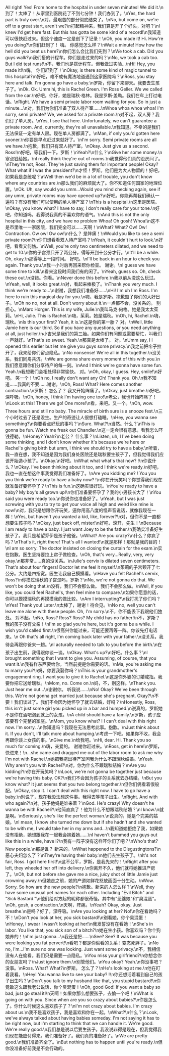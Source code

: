 All right! Yes! From home to the hospital in under seven minutes! We did it.\n到了！太棒了！从家里到医院花了不到七分钟！我们办到了。\nYes, the hard part is truly over.\n对，最艰苦的部分彻底结束了。\nNo, but come on, we're off to a great start, aren't we?\n打起精神来，我们算是开了个好头，对吧？\nI knew I'd get here fast. But this has gotta be some kind of a record!\n我知道可以很快赶过来。但这个速度一定是创下了记录！\nOh, you made it! Hi. How're you doing?\n你们赶到了！ 嗨。 你感觉怎么样？\nWait a minute! How how the hell did you beat us here?\n你们怎么会比我们先到？\nWe took a cab. Did you guys walk?\n我们搭的计程车。你们是走过来的吗？\nNo, we took a cab too. But I did test runs!\n不，我们也是搭计程车。但我做过实验...\nHi! Hey, you made it!\n嗨。 你们赶到了！\nOkay, is there some kind of magic tunnel to this hospital?\n好吧，难不成有魔法地道通到这家医院吗？\nRoss, you stay here and talk. I'm gonna go have a baby.\n罗斯，你留下来聊天。我要去生孩子了。\nOk. Ok. Umm hi, this is Rachel Green. I'm Ross Geller. We we called from the car.\n好吧。你好，她是瑞秋·格林。我是罗斯·盖勒。我们在车上打过电话。\nRight. We have a semi private labor room waiting for you. So in just a minute...\n对，我们为你们准备了双人待产室……\nWhoa whoa whoa whoa! I'm sorry, semi private? We, we asked for a private room.\n对不起，双人房？我们订了单人房。\nYes, I see that here. Unfortunately, we can't guarantee a private room. And, currently, they're all unavailable.\n我知道。不幸的是我们无法保证一定有单人房。现在单人房都满了。\nMan, if only you'd gotten here sooner.\n你要是早点赶过来就好了。\nI'm sorry. Semi private rooms are all we have.\n抱歉，我们只有双人待产室。\nOkay. Just give us a second. Ross!\n好吧，等我们一下。罗斯！\nYeah?\n什么？\nGive her some money.\n塞点钱给她。\nI really think they're out of rooms.\n我觉得他们真的没房间了。\nThey're not, Ross. They're just saving them for important people! Okay? What what if I was the president?\n才怪！罗斯。他们是为大人物留的！好吧，如果我是总统呢？\nWell then we'd be in a lot of trouble, you don't know where any countries are.\n那么我们的麻烦就大了。你不知道任何国家的地理位置。\nOk. Uh, say would you umm...Would you mind checking again, see if any umm, private rooms may have opened up?\n好吧。你能再帮我们确认一遍吗？有没有我们可以使用的单人待产室？\nThis is a hospital.\n这里是医院。\nOkay, you know what? I have to say, I don't really care for your tone.\n好吧，你知道吗，我得说我真的不喜欢你的语气。\nAnd this is not the only hospital in this city, and we have no problem Whoa! Oh gosh! Whoa!\n这不是市里唯一一家医院，我们完全可以……天啊！\nWhat? What? Ow! Ow! Contraction. Ow ow! Ow ow!\n什么？ 是阵痛！\nWould you like to see a semi private room?\n你们想看看双人待产室吗？\nYeah, it couldn't hurt to look.\n好吧，看看又何妨。\nWell, you're only two centimeters dilated, and we need to get to 10.\n你的子宫颈只开了两公分，得等开到十公分才行。\nIt'll be a while. Oh, okay.\n那得等上一段时间。 好吧。\nI'll be back in an hour to check you again. Thank you.\n我一小时后再回来帮你检查。 谢谢。\nI guess we have some time to kill.\n看来这段时间我们有的闲了。\nYeah, guess so. Oh, check these out.\n没错。你看。\nNever done this before.\n我以前从没这么玩过。\nYeah, well, it looks great.\n对，看起来棒极了。\nThank you very much. I think we're ready to...\n谢谢，我想我们准备好……\nHi! I'm uh I'm Ross. I'm here to ruin this magical day for you.\n嗨，我是罗斯。抱歉毁了你们的大好日子。\nOh no no, not at all. Don't worry about it.\n一点都不会，没关系的。 别担心。\nMarc Horger. This is my wife, Julie.\n我叫马克·何格。她是我太太茱莉。\nHi, Julie. This is Rachel.\n嗨，茱莉。她是瑞秋。\nOh, hi, Rachel.\n嗨，瑞秋。\nIs this your first? Yeah, it is.\n这是你的第一胎？ 对。\nWell, little Jamie here is our third. So if you have any questions, or you need anything at all, just holler.\n小吉米是我们的第三胎。如果你们有问题或需要帮忙，叫我们一声就好。\nThat's so sweet. Yeah.\n那真是太棒了。 对。\nUmm say, I I opened this earlier but let me give you guys some privacy.\n我之前把帘子拉开了，我来给你们留点隐私。\nNo nonsense! We're all in this together.\n没关系，我们同舟共济。\nWe are gonna share every moment of this with you.\n我们愿意跟你们分享待产的每一刻。\nAnd I think we're gonna have some fun. Yeah.\n我想我们会相处得非常愉快。 对。\nOh, okay, I guess. Hey, smile!\n好吧。 笑一个！\nOh no, I really don't want any Oh! Thank you. Oh.\n我不知道……我真的不要……谢谢。\nOh, Ross! What? Here comes another contraction.\n罗斯！ 怎么了？ 我又开始阵痛了。\nOkay, just breathe.\n好吧，深呼吸。\nOh, honey, I think I'm having one too!\n老公，我也开始阵痛了！\nLook at this! There we go! One more!\n看，来吧。又一个。\nOh, wow. Three hours and still no baby. The miracle of birth sure is a snooze fest.\n三个小时过去了还是没生。生产的奇迹让人很想打磕睡。\nHey, you wanna see something?\n你要看点好玩的事吗？\nSure. What?\n当然。什么？\nThis is gonna be fun. Watch me freak out Chandler.\n这一定会很有意思。看我怎么吓钱德勒。\nHoney? Yeah?\n老公？ 什么事？\nListen, uh, I I've been doing some thinking, and I don't know whether it's because we're here or Rachel's giving birth but umm, I think we should try to have a baby.\n听着，我一直在想，我不知道是因为我们身处医院还是瑞秋要生孩子了，但我觉得我们应该开始造小孩了。\nOkay.\n好吧。\nWhat what what's that now? !\n你说什么？\nOkay. I've been thinking about it too, and I think we're ready.\n好吧，我也一直在想这件事我觉得我们准备好了。\nAre you kidding me? ! You you you think we're ready to have a baby now? !\n你在开玩笑吗？你觉得我们现在就准备好要怀孕了？\nThis is fun.\n这确实很好玩。\nYou're ready to have a baby? My boy's all grown up!\n你们准备要怀孕了？我的小男孩长大了！\nYou said you were ready too.\n你说你也准备好了。\nYeah, but I was just screwing with you to try to get your voice all high and weird like mine is now!\n对，我只是想跟你开玩笑，逼你用高八度的怪声音说话，就像我现在一样！\nYes, but haven't you wanted a kid, like, forever?\n对，但你不是一直都想要生孩子吗？\nOkay, just back off, mister!\n好吧，滚开，先生！\nBecause I am ready to have a baby. I just want Joey to be the father.\n我确实准备好生孩子了。我只是希望乔伊是孩子他爸。\nWhat? Are you crazy?\n什么？你疯了吗？\nThat's it, right there! That's all I wanted!\n就是那样！那就是我的目的！\nI am so sorry. The doctor insisted on closing the curtain for the exam.\n实在抱歉。医生坚持要拉上帘子做检查。\nOh, that's very...Really, very, very okay.\n那非常……真的没关系。\nJulie's cervix is dilated seven centimeters. That's about four fingers! Doctor let me feel it myself.\n茱莉的子宫颈开了七公分。大约是四指宽。医生让我自己摸摸看。\nHave you felt Rachel's cervix, Ross?\n你摸过瑞秋的子宫颈吗，罗斯？\nNo, we're not gonna do that. We won't be doing that.\n没有，我们不会那么做。 我们不会那么做。\nWell, if you like, you could feel Rachel's, then feel mine to compare.\n如果你愿意的话，你可以摸摸瑞秋的再摸摸我的做比较。\nAm I interrupting?\n我打扰了你们吗？\nYes! Thank you! Later.\n太棒了，谢谢！待会见。\nNo no, well you can't leave me alone with these people. Oh, I'm sorry.\n不，你不能丢下我跟他们独处。 对不起。\nNo, Ross? Ross? Ross? My child has no father!\n不，罗斯？我的孩子没有父亲！\nI'm so glad you're here, but it's gonna be a while. I wish you'd called first.\n很高兴你能过来，可能还要再等一阵。你该先打电话来。\n Oh that's all right, I'm coming back later with your father.\n没关系，我待会再跟你爸来一趟。\nI acturally needed to talk to you before the birth.\n在孩子出生前，我得跟你谈一谈。\nOkay. What's up?\n好吧。什么事？\nI brought something that I want to give you. Assuming, of course, that you want it.\n我有样东西要给你。当然前提是你需要的话。\nMa, you're asking me to marry you?\n妈，你要我娶你吗？\nThis is your grandmother's engagement ring. I want you to give it to Rachel.\n这是你外婆的订婚戒指。我要你把它送给瑞秋。\nMom, no. Come on.\n妈，不，别这样。\nThank you. Just hear me out...\n谢谢你。 听我说……\nNo! Okay? We've been through this. We're not gonna get married just because she's pregnant. Okay?\n不要！我们谈过了。我们不会因为她怀孕了就去结婚，好吗？\nHonestly, Ross, this isn't just some girl you picked up in a bar and humped.\n说真的，罗斯她不是你在酒吧泡到就上的女孩。\nA child should have a family.\n罗斯，孩子应该要有个完整的家庭。\nMom, you know what? I I can't deal with this right now. I'm sorry. .\n你知道吗？我现在无法思考此事。抱歉。\nJust think about it. If you don't, I'll talk more about humping.\n考虑一下吧。如果你不收，我会再跟你谈上女孩的事。\nGive me.\n给我吧。\nHi, dear. Hi. Thank you so much for coming.\n嗨，亲爱的。 谢谢你赶过来。\nRoss, get in here!\n罗斯，快进来！\n…she came and dragged me out of the labor room to ask me why I'm not with Rachel.\n她把我拖出待产室问我为什么不跟瑞秋结婚。\nYeah. Why aren't you with Rachel?\n对。你为什么不跟瑞秋结婚？\nAre you kidding?\n你在开玩笑吗？\nLook, we're not gonna be together just because we're having this baby. OK?\n我们不会因为孩子的关系就去办结婚。\nBut you know what? It just seems that you two belong together.\n但你们俩看着很般配。\nOkay, stop it. I can't deal with this right now. I have to go have a baby.\n别说了，现在我没法想这件事。我得去等孩子出生。\nRight. And with who again?\n对。孩子他妈是谁来着？\nGod. He's crazy! Why doesn't he wanna be with Rachel?\n他简直疯了！他为什么不想跟瑞秋结婚？\nI know.\n就是啊。\nSeriously, she's like the perfect woman.\n说真的，她是个完美的姑娘。\nI mean, I know she turned me down but if she hadn't and she wanted to be with me, I would take her in my arms and...\n我知道她拒绝了我，如果她没有拒绝，她想跟我在一起我会抱着她……\nI haven't bummed you guys out like this in a while, have I?\n我有一阵子没有这样吓你们了吧？\nWho's that? New people.\n那是谁？ 新来的。\nWhat happened to the Disgustingtons?\n恶心夫妇怎么了？\nThey're having their baby.\n他们去生孩子了。\nIt's not fair, Ross. I got here first!\n这不公平，罗斯，是我先来的！\nRight after you left, they wheeled her off into delivery.\n你离开不久，他们就将她推进产房了。\nOh, but not before she gave me a nice, juicy shot of little Jamie just crowning away.\n但她走之前，她的产道如鲜花怒放画面十分生动。\nWow. Sorry. So how are the new people?\n抱歉。新来的人怎么样？\nWell, they have some unusual pet names for each other. Including "Evil Bitch" and "Sick Bastard."\n他们给对方起的昵称都很奇怪。其中有"恶婆娘"和"臭混蛋"。\nOh, gosh, a contraction.\n天啊，阵痛。\nYeah? Okay, okay. Just breathe.\n是吗？好了，深呼吸。\nAre you looking at her? No!\n你在看她吗？ 不！\nDon't you look at her, you sick bastard!\n别看她，你个臭混蛋！\nHoney, I swear I wasn't looking at her!\n我发誓没有在看她！\nShe's in labor. You like that, you sick son of a bitch?\n她在生小孩。你喜欢吗？你个狗娘养的！\nI'm just gonna...\n我还是把……\nSee? See? It was because you were looking you fat pervert!\n看吧？都是你偷看的关系！变态死胖子。\nNo no, I'm...I'm sure no one was looking. Just want some privacy.\n不，我相信没有人在偷看。我们只是需要一点隐私。\nYou miss your girlfriend?\n你想念你的女朋友吗？\nJust ignore them.\n别管他们。\nYou okay? Yeah.\n你没事吧？ 没事。\nRoss. What? What?\n罗斯。 怎么了？\nHe's looking at me.\n他在盯着我看。\nHey! You wanna live to see your baby? !\n你还想活着看到自己的孩子出生吗？\nDon't you talk to my husband like that, you stupid bastard!\n你竟敢这么跟我老公说话，你个臭混蛋！\nOh, good God! If you want a baby so bad, just go steal it!\n天啊！如果你那么想要孩子，去偷一个吧！\nWhat is going on with you. Since when are you so crazy about babies?\n你是怎么了。你什么时候这么喜欢孩子了？\nI'm not crazy about babies. I'm crazy about us.\n我不是喜欢孩子，我是喜欢和你在一起。\nWhat?\n什么？\nLook, we've always talked about having babies someday. I'm not saying it has to be right now, but I'm starting to think that we can handle it. We're good. We're really good.\n我们总是说以后要生孩子。我没说非得是现在，但我觉得我们现在能应付得来。我们准备好了。我们真的准备好了。\nWe are pretty good.\n我们准备齐全了。\nBut nothing has to happen until you're ready.\n但你没准备好前我是不会行动的。
